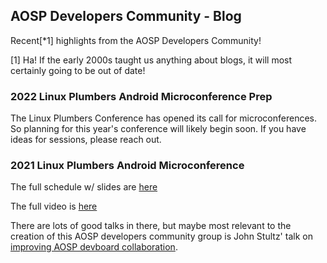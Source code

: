 ## AOSP Developers Community - Blog

Recent[*1] highlights from the AOSP Developers Community!

[1] Ha! If the early 2000s taught us anything about blogs, it will most certainly going to be out of date!

### 2022 Linux Plumbers Android Microconference Prep

The Linux Plumbers Conference has opened its call for microconferences. So planning for this year's conference will likely begin soon. If you have ideas for sessions, please reach out. 

### 2021 Linux Plumbers Android Microconference

The full schedule w/ slides are [here](https://lpc.events/event/11/sessions/117/#all)

The full video is [here](https://www.youtube.com/watch?v=aRbxBeaFf54)

There are lots of good talks in there, but maybe most relevant to the creation of this AOSP developers community group is John Stultz' talk on [improving AOSP devboard collaboration](https://youtu.be/aRbxBeaFf54?t=11669).
